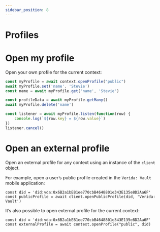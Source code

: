 ```yaml
---
sidebar_position: 8
---
```

# Profiles

# Open my profile

Open your own profile for the current context:

```jsx
const myProfile = await context.openProfile("public")
await myProfile.set('name', 'Stevie')
const name = await myProfile.get('name', 'Stevie')

const profileData = await myProfile.getMany()
await myProfile.delete('name')

const listener = await myProfile.listen(function(row) {
    console.log(`${row.key} = ${row.value}`)
})
listener.cancel()
```

# Open an external profile

Open an external profile for any context using an instance of the `client` object.

For example, open a user’s public profile created in the `Verida: Vault` mobile application:

```tsx
const did = 'did:vda:0x6B2a1bE81ee770cbB4648801e343E135e8D2Aa6F'
const publicProfile = await client.openPublicProfile(did, 'Verida: Vault')
```

It’s also possible to open external profile for the current context:

```tsx
const did = 'did:vda:0x6B2a1bE81ee770cbB4648801e343E135e8D2Aa6F'
const externalProfile = await context.openProfile("public", did)
```